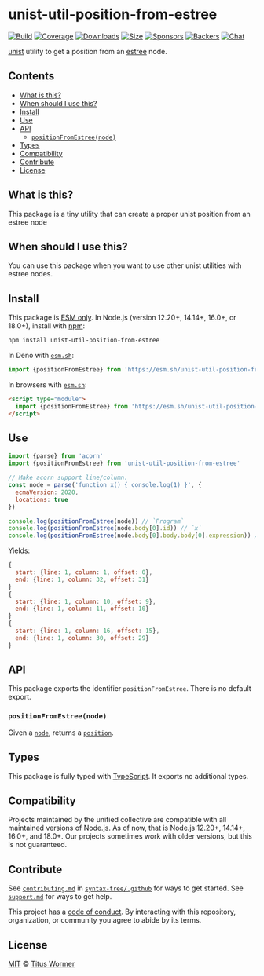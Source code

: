# unist-util-position-from-estree

[![Build][build-badge]][build]
[![Coverage][coverage-badge]][coverage]
[![Downloads][downloads-badge]][downloads]
[![Size][size-badge]][size]
[![Sponsors][sponsors-badge]][collective]
[![Backers][backers-badge]][collective]
[![Chat][chat-badge]][chat]

[unist][] utility to get a position from an [estree][] node.

## Contents

*   [What is this?](#what-is-this)
*   [When should I use this?](#when-should-i-use-this)
*   [Install](#install)
*   [Use](#use)
*   [API](#api)
    *   [`positionFromEstree(node)`](#positionfromestreenode)
*   [Types](#types)
*   [Compatibility](#compatibility)
*   [Contribute](#contribute)
*   [License](#license)

## What is this?

This package is a tiny utility that can create a proper unist position from
an estree node

## When should I use this?

You can use this package when you want to use other unist utilities with estree
nodes.

## Install

This package is [ESM only][esm].
In Node.js (version 12.20+, 14.14+, 16.0+, or 18.0+), install with [npm][]:

```sh
npm install unist-util-position-from-estree
```

In Deno with [`esm.sh`][esmsh]:

```js
import {positionFromEstree} from 'https://esm.sh/unist-util-position-from-estree@1'
```

In browsers with [`esm.sh`][esmsh]:

```html
<script type="module">
  import {positionFromEstree} from 'https://esm.sh/unist-util-position-from-estree@1?bundle'
</script>
```

## Use

```js
import {parse} from 'acorn'
import {positionFromEstree} from 'unist-util-position-from-estree'

// Make acorn support line/column.
const node = parse('function x() { console.log(1) }', {
  ecmaVersion: 2020,
  locations: true
})

console.log(positionFromEstree(node)) // `Program`
console.log(positionFromEstree(node.body[0].id)) // `x`
console.log(positionFromEstree(node.body[0].body.body[0].expression)) // Call
```

Yields:

```js
{
  start: {line: 1, column: 1, offset: 0},
  end: {line: 1, column: 32, offset: 31}
}
{
  start: {line: 1, column: 10, offset: 9},
  end: {line: 1, column: 11, offset: 10}
}
{
  start: {line: 1, column: 16, offset: 15},
  end: {line: 1, column: 30, offset: 29}
}
```

## API

This package exports the identifier `positionFromEstree`.
There is no default export.

### `positionFromEstree(node)`

Given a [`node`][estree], returns a [`position`][position].

## Types

This package is fully typed with [TypeScript][].
It exports no additional types.

## Compatibility

Projects maintained by the unified collective are compatible with all maintained
versions of Node.js.
As of now, that is Node.js 12.20+, 14.14+, 16.0+, and 18.0+.
Our projects sometimes work with older versions, but this is not guaranteed.

## Contribute

See [`contributing.md`][contributing] in [`syntax-tree/.github`][health] for
ways to get started.
See [`support.md`][support] for ways to get help.

This project has a [code of conduct][coc].
By interacting with this repository, organization, or community you agree to
abide by its terms.

## License

[MIT][license] © [Titus Wormer][author]

<!-- Definition -->

[build-badge]: https://github.com/syntax-tree/unist-util-position-from-estree/workflows/main/badge.svg

[build]: https://github.com/syntax-tree/unist-util-position-from-estree/actions

[coverage-badge]: https://img.shields.io/codecov/c/github/syntax-tree/unist-util-position-from-estree.svg

[coverage]: https://codecov.io/github/syntax-tree/unist-util-position-from-estree

[downloads-badge]: https://img.shields.io/npm/dm/unist-util-position-from-estree.svg

[downloads]: https://www.npmjs.com/package/unist-util-position-from-estree

[size-badge]: https://img.shields.io/bundlephobia/minzip/unist-util-position-from-estree.svg

[size]: https://bundlephobia.com/result?p=unist-util-position-from-estree

[sponsors-badge]: https://opencollective.com/unified/sponsors/badge.svg

[backers-badge]: https://opencollective.com/unified/backers/badge.svg

[collective]: https://opencollective.com/unified

[chat-badge]: https://img.shields.io/badge/chat-discussions-success.svg

[chat]: https://github.com/syntax-tree/unist/discussions

[npm]: https://docs.npmjs.com/cli/install

[esm]: https://gist.github.com/sindresorhus/a39789f98801d908bbc7ff3ecc99d99c

[esmsh]: https://esm.sh

[typescript]: https://www.typescriptlang.org

[license]: license

[author]: https://wooorm.com

[health]: https://github.com/syntax-tree/.github

[contributing]: https://github.com/syntax-tree/.github/blob/main/contributing.md

[support]: https://github.com/syntax-tree/.github/blob/main/support.md

[coc]: https://github.com/syntax-tree/.github/blob/main/code-of-conduct.md

[estree]: https://github.com/estree/estree

[unist]: https://github.com/syntax-tree/unist

[position]: https://github.com/syntax-tree/unist#position
